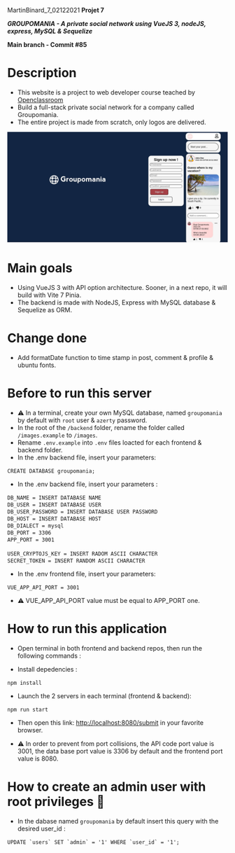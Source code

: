 MartinBinard_7_02122021
**Projet 7**

***GROUPOMANIA - A private social network using VueJS 3, nodeJS, express, MySQL & Sequelize***

**Main branch - Commit #85**

# Description

* This website is a project to web developer course teached by [Openclassroom](https://openclassrooms.com/en/paths/141-web-developer)
* Build a full-stack private social network for a company called Groupomania.
* The entire project is made from scratch, only logos are delivered.

![groupomania screenshot](./groupomania_screenshot.png)

# Main goals

* Using VueJS 3 with API option architecture. Sooner, in a next repo, it will build with Vite 7 Pinia.
* The backend is made with NodeJS, Express with MySQL database & Sequelize as ORM.

# Change done

* Add formatDate function to time stamp in post, comment & profile & ubuntu fonts.

# Before to run this server

* :warning: In a terminal, create your own MySQL database, named `groupomania` by default with `root` user & `azerty` password.
* In the root of the `/backend` folder, rename the folder called `/images.example` to `/images`.
* Rename `.env.example` into `.env` files loacted for each frontend & backend folder.
* In the .env backend file, insert your parameters:
```
CREATE DATABASE groupomania;
```
* In the .env backend file, insert your parameters :
```
DB_NAME = INSERT DATABASE NAME
DB_USER = INSERT DATABASE USER
DB_USER_PASSWORD = INSERT DATABASE USER PASSWORD
DB_HOST = INSERT DATABASE HOST
DB_DIALECT = mysql
DB_PORT = 3306
APP_PORT = 3001

USER_CRYPTOJS_KEY = INSERT RADOM ASCII CHARACTER
SECRET_TOKEN = INSERT RANDOM ASCII CHARACTER
```
* In the .env frontend file, insert your parameters:
```
VUE_APP_API_PORT = 3001
```
* :warning: VUE_APP_API_PORT value must be equal to APP_PORT one.

# How to run this application

* Open terminal in both frontend and backend repos, then run the following commands :

* Install depedencies :
```
npm install
```
* Launch the 2 servers in each terminal (frontend & backend):
```
npm run start
```
* Then open this link: [http://localhost:8080/submit](http://localhost:8080/submit) in your favorite browser.

* :warning: In order to prevent from port collisions, the API code port value is 3001, the data base port value is 3306 by default and the frontend port value is 8080.

# How to create an admin user with root privileges :crown:

* In the dabase named `groupomania` by default insert this query with the desired user_id :
```
UPDATE `users` SET `admin` = '1' WHERE `user_id` = '1';
```